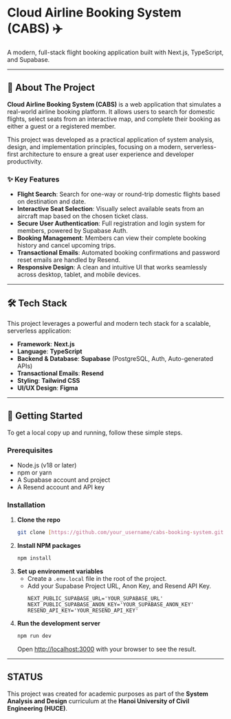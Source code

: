 <div align="center">
  <h1 align="left">Cloud Airline Booking System (CABS) ✈️</h1>
  <p align="left">
    A modern, full-stack flight booking application built with Next.js, TypeScript, and Supabase.
  </p>
</div>

---

## 📖 About The Project

**Cloud Airline Booking System (CABS)** is a web application that simulates a real-world airline booking platform. It allows users to search for domestic flights, select seats from an interactive map, and complete their booking as either a guest or a registered member.

This project was developed as a practical application of system analysis, design, and implementation principles, focusing on a modern, serverless-first architecture to ensure a great user experience and developer productivity.

### ✨ Key Features

* **Flight Search**: Search for one-way or round-trip domestic flights based on destination and date.
* **Interactive Seat Selection**: Visually select available seats from an aircraft map based on the chosen ticket class.
* **Secure User Authentication**: Full registration and login system for members, powered by Supabase Auth.
* **Booking Management**: Members can view their complete booking history and cancel upcoming trips.
* **Transactional Emails**: Automated booking confirmations and password reset emails are handled by Resend.
* **Responsive Design**: A clean and intuitive UI that works seamlessly across desktop, tablet, and mobile devices.

---

## 🛠️ Tech Stack

This project leverages a powerful and modern tech stack for a scalable, serverless application:

* **Framework**: **Next.js**
* **Language**: **TypeScript**
* **Backend & Database**: **Supabase** (PostgreSQL, Auth, Auto-generated APIs)
* **Transactional Emails**: **Resend**
* **Styling**: **Tailwind CSS**
* **UI/UX Design**: **Figma**

---

## 🚀 Getting Started

To get a local copy up and running, follow these simple steps.

### Prerequisites

* Node.js (v18 or later)
* npm or yarn
* A Supabase account and project
* A Resend account and API key

### Installation

1.  **Clone the repo**
    ```sh
    git clone [https://github.com/your_username/cabs-booking-system.git](https://github.com/your_username/cabs-booking-system.git)
    ```
2.  **Install NPM packages**
    ```sh
    npm install
    ```
3.  **Set up environment variables**
    * Create a `.env.local` file in the root of the project.
    * Add your Supabase Project URL, Anon Key, and Resend API Key.
        ```env
        NEXT_PUBLIC_SUPABASE_URL='YOUR_SUPABASE_URL'
        NEXT_PUBLIC_SUPABASE_ANON_KEY='YOUR_SUPABASE_ANON_KEY'
        RESEND_API_KEY='YOUR_RESEND_API_KEY'
        ```
4.  **Run the development server**
    ```sh
    npm run dev
    ```
    Open [http://localhost:3000](http://localhost:3000) with your browser to see the result.

---

##  STATUS

This project was created for academic purposes as part of the **System Analysis and Design** curriculum at the **Hanoi University of Civil Engineering (HUCE)**.
